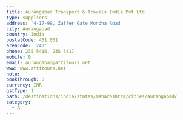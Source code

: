 ```yaml
---
title: Aurangabad Transport & Travels India Pvt Ltd
type: suppliers
address: '4-17-99, Zaffer Gate Mondha Road  '
city: Aurangabad
country: India
postalCode: 431 001
areaCode: '240'
phone: 235 5416, 235 5417
mobile: 0
email: aurangabad@attitours.net
www: www.attitours.net
note: ''
bookThrough: 0
currency: INR
gstType: 1
path: /destinations/india/states/maharashtra/cities/aurangabad/
category:
  - A
---
```


